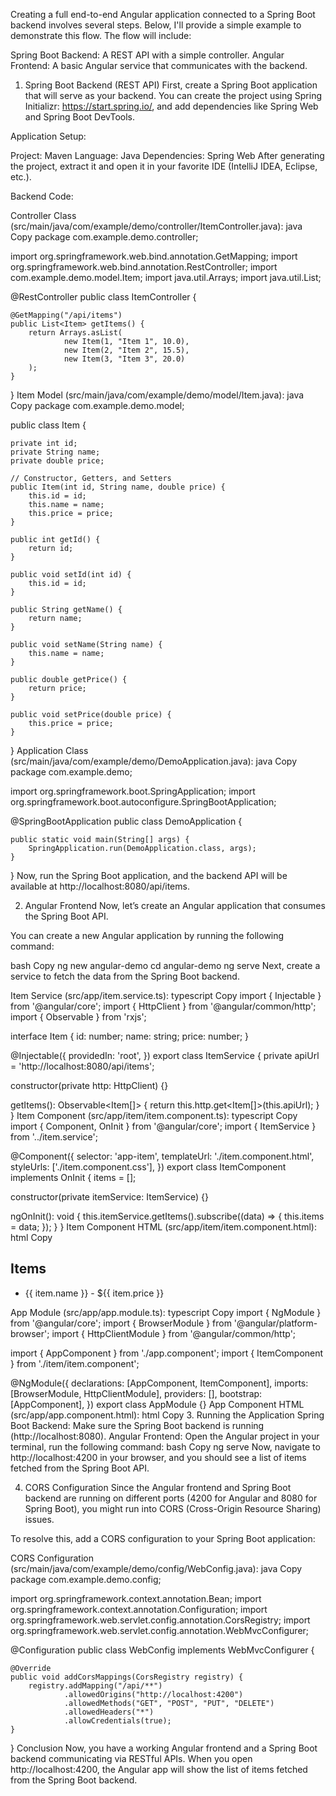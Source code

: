 Creating a full end-to-end Angular application connected to a Spring Boot backend involves several steps. Below, I'll provide a simple example to demonstrate this flow. The flow will include:

Spring Boot Backend: A REST API with a simple controller.
Angular Frontend: A basic Angular service that communicates with the backend.
1. Spring Boot Backend (REST API)
First, create a Spring Boot application that will serve as your backend. You can create the project using Spring Initializr: https://start.spring.io/, and add dependencies like Spring Web and Spring Boot DevTools.

Application Setup:

Project: Maven
Language: Java
Dependencies: Spring Web
After generating the project, extract it and open it in your favorite IDE (IntelliJ IDEA, Eclipse, etc.).

Backend Code:

Controller Class (src/main/java/com/example/demo/controller/ItemController.java):
java
Copy
package com.example.demo.controller;

import org.springframework.web.bind.annotation.GetMapping;
import org.springframework.web.bind.annotation.RestController;
import com.example.demo.model.Item;
import java.util.Arrays;
import java.util.List;

@RestController
public class ItemController {

    @GetMapping("/api/items")
    public List<Item> getItems() {
        return Arrays.asList(
                new Item(1, "Item 1", 10.0),
                new Item(2, "Item 2", 15.5),
                new Item(3, "Item 3", 20.0)
        );
    }
}
Item Model (src/main/java/com/example/demo/model/Item.java):
java
Copy
package com.example.demo.model;

public class Item {

    private int id;
    private String name;
    private double price;

    // Constructor, Getters, and Setters
    public Item(int id, String name, double price) {
        this.id = id;
        this.name = name;
        this.price = price;
    }

    public int getId() {
        return id;
    }

    public void setId(int id) {
        this.id = id;
    }

    public String getName() {
        return name;
    }

    public void setName(String name) {
        this.name = name;
    }

    public double getPrice() {
        return price;
    }

    public void setPrice(double price) {
        this.price = price;
    }
}
Application Class (src/main/java/com/example/demo/DemoApplication.java):
java
Copy
package com.example.demo;

import org.springframework.boot.SpringApplication;
import org.springframework.boot.autoconfigure.SpringBootApplication;

@SpringBootApplication
public class DemoApplication {

    public static void main(String[] args) {
        SpringApplication.run(DemoApplication.class, args);
    }
}
Now, run the Spring Boot application, and the backend API will be available at http://localhost:8080/api/items.

2. Angular Frontend
Now, let’s create an Angular application that consumes the Spring Boot API.

You can create a new Angular application by running the following command:

bash
Copy
ng new angular-demo
cd angular-demo
ng serve
Next, create a service to fetch the data from the Spring Boot backend.

Item Service (src/app/item.service.ts):
typescript
Copy
import { Injectable } from '@angular/core';
import { HttpClient } from '@angular/common/http';
import { Observable } from 'rxjs';

interface Item {
  id: number;
  name: string;
  price: number;
}

@Injectable({
  providedIn: 'root',
})
export class ItemService {
  private apiUrl = 'http://localhost:8080/api/items';

  constructor(private http: HttpClient) {}

  getItems(): Observable<Item[]> {
    return this.http.get<Item[]>(this.apiUrl);
  }
}
Item Component (src/app/item/item.component.ts):
typescript
Copy
import { Component, OnInit } from '@angular/core';
import { ItemService } from '../item.service';

@Component({
  selector: 'app-item',
  templateUrl: './item.component.html',
  styleUrls: ['./item.component.css'],
})
export class ItemComponent implements OnInit {
  items = [];

  constructor(private itemService: ItemService) {}

  ngOnInit(): void {
    this.itemService.getItems().subscribe((data) => {
      this.items = data;
    });
  }
}
Item Component HTML (src/app/item/item.component.html):
html
Copy
<div class="item-list">
  <h2>Items</h2>
  <ul>
    <li *ngFor="let item of items">
      {{ item.name }} - ${{ item.price }}
    </li>
  </ul>
</div>
App Module (src/app/app.module.ts):
typescript
Copy
import { NgModule } from '@angular/core';
import { BrowserModule } from '@angular/platform-browser';
import { HttpClientModule } from '@angular/common/http';

import { AppComponent } from './app.component';
import { ItemComponent } from './item/item.component';

@NgModule({
  declarations: [AppComponent, ItemComponent],
  imports: [BrowserModule, HttpClientModule],
  providers: [],
  bootstrap: [AppComponent],
})
export class AppModule {}
App Component HTML (src/app/app.component.html):
html
Copy
<app-item></app-item>
3. Running the Application
Spring Boot Backend: Make sure the Spring Boot backend is running (http://localhost:8080).
Angular Frontend: Open the Angular project in your terminal, run the following command:
bash
Copy
ng serve
Now, navigate to http://localhost:4200 in your browser, and you should see a list of items fetched from the Spring Boot API.

4. CORS Configuration
Since the Angular frontend and Spring Boot backend are running on different ports (4200 for Angular and 8080 for Spring Boot), you might run into CORS (Cross-Origin Resource Sharing) issues.

To resolve this, add a CORS configuration to your Spring Boot application:

CORS Configuration (src/main/java/com/example/demo/config/WebConfig.java):
java
Copy
package com.example.demo.config;

import org.springframework.context.annotation.Bean;
import org.springframework.context.annotation.Configuration;
import org.springframework.web.servlet.config.annotation.CorsRegistry;
import org.springframework.web.servlet.config.annotation.WebMvcConfigurer;

@Configuration
public class WebConfig implements WebMvcConfigurer {

    @Override
    public void addCorsMappings(CorsRegistry registry) {
        registry.addMapping("/api/**")
                .allowedOrigins("http://localhost:4200")
                .allowedMethods("GET", "POST", "PUT", "DELETE")
                .allowedHeaders("*")
                .allowCredentials(true);
    }
}
Conclusion
Now, you have a working Angular frontend and a Spring Boot backend communicating via RESTful APIs. When you open http://localhost:4200, the Angular app will show the list of items fetched from the Spring Boot backend.

